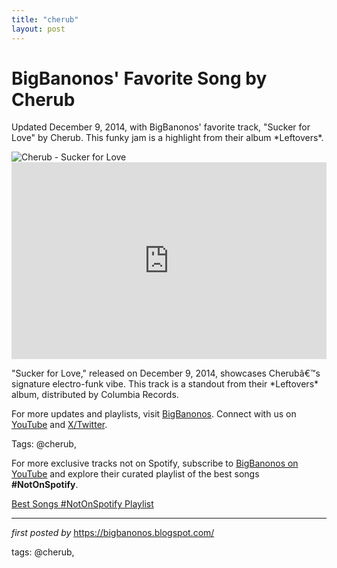 ```yaml
---
title: "cherub"
layout: post
---
```

<!-- Post Title -->
<h1 >BigBanonos' Favorite Song by Cherub</h1> <!-- Introductory Text -->
<p >Updated December 9, 2014, with BigBanonos' favorite track, "Sucker for Love" by Cherub. This funky jam is a highlight from their album *Leftovers*.</p> <!-- Featured Image -->
<div > <img src="https://www.billboard.com/wp-content/uploads/media/Cherub-hot-100-fest-portraits-2017-billboard-1548.jpg" alt="Cherub - Sucker for Love" />
</div> <!-- YouTube Video Embed -->
<div > <iframe width="100%" height="315" src="https://www.youtube.com/embed/aoUfpBYg4Ac" title="Cherub - Sucker for Love (Audio)" frameborder="0" allow="accelerometer; autoplay; clipboard-write; encrypted-media; gyroscope; picture-in-picture; web-share" referrerpolicy="strict-origin-when-cross-origin" allowfullscreen></iframe>
</div> <!-- Song Information -->
<div > <p>"Sucker for Love," released on December 9, 2014, showcases Cherubâ€™s signature electro-funk vibe. This track is a standout from their *Leftovers* album, distributed by Columbia Records.</p>
</div> <!-- Footer Links -->
<div > <p>For more updates and playlists, visit <a href="https://bigbanonos.blogspot.com/" target="_blank">BigBanonos</a>. Connect with us on <a href="https://www.youtube.com/@BigBanonos" target="_blank">YouTube</a> and <a href="https://x.com/bigbanonos" target="_blank">X/Twitter</a>.</p>
</div> <!-- Tags -->
<p >Tags: @cherub,</p>


<!--Subscribe and Playlist Links-->
<div>
    <p>For more exclusive tracks not on Spotify, subscribe to <a href="https://www.youtube.com/@BigBanonos" target="_blank">BigBanonos on YouTube</a> and explore their curated playlist of the best songs <strong>#NotOnSpotify</strong>.</p>
    <p><a href="https://www.youtube.com/playlist?list=PLtuNtuTatqI0kFahUCbtbfenC_ET5O_tr" target="_blank">Best Songs #NotOnSpotify Playlist<br /></a></p></div>

<hr />

<p><em>first posted by</em> <a href="https://bigbanonos.blogspot.com/" rel="noopener" target="_new">https://bigbanonos.blogspot.com/</a></p>

<p>tags: @cherub,</p>
